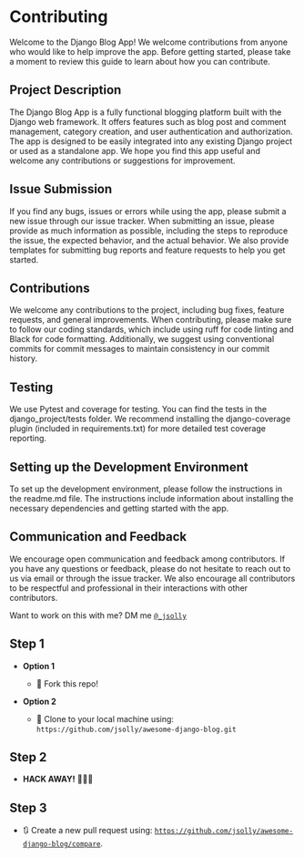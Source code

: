 # Contributing

Welcome to the Django Blog App! We welcome contributions from anyone who would like to help improve the app. Before getting started, please take a moment to review this guide to learn about how you can contribute.

## Project Description

The Django Blog App is a fully functional blogging platform built with the Django web framework. It offers features such as blog post and comment management, category creation, and user authentication and authorization. The app is designed to be easily integrated into any existing Django project or used as a standalone app. We hope you find this app useful and welcome any contributions or suggestions for improvement.

## Issue Submission

If you find any bugs, issues or errors while using the app, please submit a new issue through our issue tracker. When submitting an issue, please provide as much information as possible, including the steps to reproduce the issue, the expected behavior, and the actual behavior. We also provide templates for submitting bug reports and feature requests to help you get started.

## Contributions

We welcome any contributions to the project, including bug fixes, feature requests, and general improvements. When contributing, please make sure to follow our coding standards, which include using ruff for code linting and Black for code formatting. Additionally, we suggest using conventional commits for commit messages to maintain consistency in our commit history.

## Testing

We use Pytest and coverage for testing. You can find the tests in the django_project/tests folder. We recommend installing the django-coverage plugin (included in requirements.txt) for more detailed test coverage reporting.

## Setting up the Development Environment

To set up the development environment, please follow the instructions in the readme.md file. The instructions include information about installing the necessary dependencies and getting started with the app.

## Communication and Feedback

We encourage open communication and feedback among contributors. If you have any questions or feedback, please do not hesitate to reach out to us via email or through the issue tracker. We also encourage all contributors to be respectful and professional in their interactions with other contributors.


Want to work on this with me? DM me
<a href="https://twitter.com/_jsolly" rel="noopener noreferrer" target="_blank">
`@_jsolly`</a>

## Step 1

- **Option 1**

  - 🍴 Fork this repo!

- **Option 2**
  - 👯 Clone to your local machine using:
    `https://github.com/jsolly/awesome-django-blog.git`

## Step 2

- **HACK AWAY!** 🔨🔨🔨

## Step 3

- 🔃 Create a new pull request using:
  <a href="https://github.com/jsolly/awesome-django-blog/compare" rel="noopener noreferrer" target="_blank">
  `https://github.com/jsolly/awesome-django-blog/compare`</a>.
